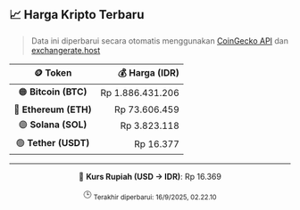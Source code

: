 

<!-- HARGA_KRIPTO -->
## 📈 Harga Kripto Terbaru

> Data ini diperbarui secara otomatis menggunakan [CoinGecko API](https://www.coingecko.com/) dan [exchangerate.host](https://exchangerate.host/)

<div align="center">

| 🪙 Token | 💰 Harga (IDR) |
|:------:|---------------:|
| 🟠 **Bitcoin (BTC)**   | Rp 1.886.431.206 |
| 🔵 **Ethereum (ETH)**  | Rp 73.606.459 |
| 🟣 **Solana (SOL)**    | Rp 3.823.118 |
| 🟢 **Tether (USDT)**   | Rp 16.377 |

---

💱 **Kurs Rupiah (USD → IDR)**: Rp 16.369

🕒 <sub>Terakhir diperbarui: 16/9/2025, 02.22.10</sub>

</div>
<!-- /HARGA_KRIPTO -->